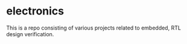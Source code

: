 # electronics
This is a repo consisting of various projects related to embedded, RTL design verification.
